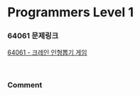 # Programmers Level 1

### 64061 문제링크

[64061 - 크레인 인형뽑기 게임](https://school.programmers.co.kr/learn/courses/30/lessons/64061)

<br>

### Comment
